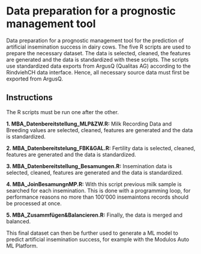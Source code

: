 # Data preparation for a prognostic management tool

Data preparation for a prognostic management tool for the prediction of artificial insemination success in dairy cows. The five R scripts are used to prepare the necessary dataset. The data is selected, cleaned, the features are generated and the data is standardized with these scripts. The scripts use standardized data exports from ArgusQ (Qualitas AG) according to the RindviehCH data interface. Hence, all necessary source data must first be exported from ArgusQ.

## Instructions

The R scripts must be run one after the other.

**1. MBA_Datenbereitstellung_MLP&ZW.R:** Milk Recording Data and Breeding values are selected, cleaned, features are generated and the data is standardized.

**2. MBA_Datenbereitstelung_FBK&GAL.R:** Fertility data is selected, cleaned, features are generated and the data is standardized.

**3. MBA_Datenbereitstellung_Besamungen.R:** Insemination data is selected, cleaned, features are generated and the data is standardized.

**4. MBA_JoinBesamungnMP.R:** With this script previous milk sample is searched for each insemination. This is done with a programming loop, for performance reasons no more than 100'000 insemaintons records should be processed at once. 

**5. MBA_Zusammfügen&Balancieren.R:** Finally, the data is merged and balanced.

This final dataset can then be further used to generate a ML model to predict artificial insemination success, for example with the Modulos Auto ML Platform. 

